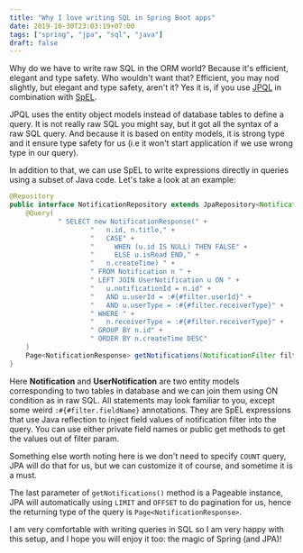 ```yaml
---
title: "Why I love writing SQL in Spring Boot apps"
date: 2019-10-30T23:03:19+07:00
tags: ["spring", "jpa", "sql", "java"]
draft: false
---
```


Why do we have to write raw SQL in the ORM world? Because it's efficient,
elegant and type safety. Who wouldn't want that? Efficient, you may nod
slightly, but elegant and type safety, aren't it? Yes it is, if you use
[JPQL][1] in combination with [SpEL][2].

JPQL uses the entity object models instead of database tables to define a
query. It is not really raw SQL you might say, but it got all the syntax of
a raw SQL query. And because it is based on entity models, it is strong type
and it ensure type safety for us (i.e it won't start application if we use
wrong type in our query).

In addition to that, we can use SpEL to write expressions directly in queries
using a subset of Java code. Let's take a look at an example:


```java
@Repository
public interface NotificationRepository extends JpaRepository<Notification, Long> {
    @Query(
            " SELECT new NotificationResponse(" +
                    "   n.id, n.title," +
                    "   CASE" +
                    "     WHEN (u.id IS NULL) THEN FALSE" +
                    "     ELSE u.isRead END," +
                    "   n.createTime) " +
                    " FROM Notification n " +
                    " LEFT JOIN UserNotification u ON " +
                    "   u.notificationId = n.id" +
                    "   AND u.userId = :#{#filter.userId}" +
                    "   AND u.userType = :#{#filter.receiverType}" +
                    " WHERE " +
                    "   n.receiverType = :#{#filter.receiverType}" +
                    " GROUP BY n.id" +
                    " ORDER BY n.createTime DESC"
    )
    Page<NotificationResponse> getNotifications(NotificationFilter filter, Pageable pageable);
}
```

Here **Notification** and **UserNotification** are two entity models
corresponding to two tables in database and we can join them using ON
condition as in raw SQL. All statements may look familiar to you, except some
weird `:#{#filter.fieldName}` annotations. They are SpEL expressions that use
Java reflection to inject field values of notification filter into the query.
You can use either private field names or public get methods to get the values
out of filter param.

Something else worth noting here is we don't need to specify `COUNT` query,
JPA will do that for us, but we can customize it of course, and sometime it is
a must.

The last parameter of `getNotifications()` method is a Pageable instance, JPA
will automatically using `LIMIT` and `OFFSET` to do pagination for us, hence
the returning type of the query is `Page<NotificationResponse>`.

I am very comfortable with writing queries in SQL so I am very happy with this
setup, and I hope you will enjoy it too: the magic of Spring (and JPA)!


[1]: https://en.wikipedia.org/wiki/Java_Persistence_Query_Language
[2]: https://docs.spring.io/spring/docs/current/spring-framework-reference/core.html#expressions

